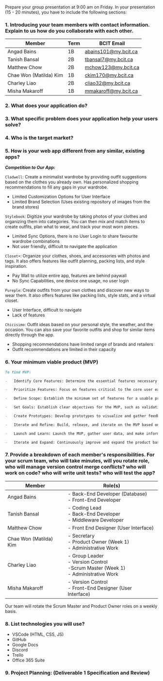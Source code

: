 Prepare your group presentation at 9:00 am on Friday.
In your presentation (15 - 20 minutes), you have to include the following sections:

### 1. Introducing your team members with contact information. Explain to us how do you collaborate with each other.

| Member                 | Term | BCIT Email           |
| ---------------------- | ---- | -------------------- |
| Angad Bains            | 1B   | abains101@my.bcit.ca |
| Tanish Bansal          | 2B   | tbansal7@my.bcit.ca  |
| Matthew Chow           | 2B   | mchow123@my.bcit.ca  |
| Chae Won (Matilda) Kim | 1B   | ckim170@my.bcit.ca   |
| Charley Liao           | 2B   | cliao32@my.bcit.ca   |
| Misha Makaroff         | 1B   | mmakaroff@my.bcit.ca |

### 2. What does your application do?

### 3. What specific problem does your application help your users solve?

### 4. Who is the target market?

### 5. How is your web app different from any similar, existing apps?

**_Competition to Our App:_**

`Cladwell`: Create a minimalist wardrobe by providing outfit suggestions based on the clothes you already own. Has personalized shopping recommendations to fill any gaps in your wardrobe.

-   Limited Customization Options for User Interface
-   Limited Brand Selection (Uses existing repository of images from the brand stores)

`Stylebook`: Digitize your wardrobe by taking photos of your clothes and organizing them into categories. You can then mix and match items to create outfits, plan what to wear, and track your most worn pieces.

-   Limited Sync Options, there is no User Login to share favourite wardrobe combinations
-   Not user friendly, difficult to navigate the application

`Closet+`: Organize your clothes, shoes, and accessories with photos and tags. It also offers features like outfit planning, packing lists, and style inspiration.

-   Pay Wall to utilize entire app, features are behind paywall
-   No Sync Capabilities, one device one usage, no user login

`Pureple`: Create outfits from your own clothes and discover new ways to wear them. It also offers features like packing lists, style stats, and a virtual closet.

-   User Interface, difficult to navigate
-   Lack of features

`Chicisimo`: Outfit ideas based on your personal style, the weather, and the occasion. You can also save your favorite outfits and shop for similar items directly through the app.

-   Shopping recommendations have limited range of brands and retailers
-   Outfit recommendations are limited in their capacity

### 6. Your minimum viable product (MVP)

```md
To find MVP:

-   Identify Core Features: Determine the essential features necessary for the product to function.

-   Prioritize Features: Focus on features critical to the core user experience.

-   Define Scope: Establish the minimum set of features for a usable product, avoiding feature creep.

-   Set Goals: Establish clear objectives for the MVP, such as validating product-market fit.

-   Create Prototypes: Develop prototypes to visualize and gather feedback on the MVP.

-   Iterate and Refine: Build, release, and iterate on the MVP based on user feedback.

-   Launch and Learn: Launch the MVP, gather user data, and make informed decisions for future development.

-   Iterate and Expand: Continuously improve and expand the product based on user needs and insights.
```

### 7. Provide a breakdown of each member's responsibilities. For your scrum team, who will take minutes, will you rotate role, who will manage version control merge conflicts? who will work on code? who will write unit tests? who will test the app?

| Member                 | Role(s)                                                                                |
| ---------------------- | -------------------------------------------------------------------------------------- |
| Angad Bains            | - Back-End Developer (Database)<br>- Front-End Developer                               |
| Tanish Bansal          | - Coding Lead<br>- Back-End Developer<br>- Middleware Developer                        |
| Matthew Chow           | - Front End Designer (User Interface)                                                  |
| Chae Won (Matilda) Kim | - Secretary<br>- Product Owner (Week 1)<br>- Administrative Work                       |
| Charley Liao           | - Group Leader<br>- Version Control<br>-Scrum Master (Week 1)<br>- Administrative Work |
| Misha Makaroff         | - Version Control<br>- Front-End Designer (User Interface)                             |

Our team will rotate the Scrum Master and Product Owner roles on a weekly basis.

### 8. List technologies you will use?

-   VSCode (HTML, CSS, JS)
-   GitHub
-   Google Docs
-   Discord
-   Trello
-   Office 365 Suite

### 9. Project Planning: (Deliverable 1 Specification and Review)
